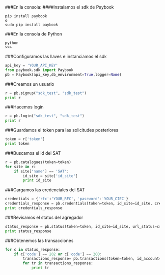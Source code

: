###En la consola:
####Instalamos el sdk de Paybook
```
pip install paybook  
o  
sudo pip install paybook
```

###En la consola de Python
```
python
>>>
```

###Configuramos las llaves e instanciamos el sdk
```python
api_key = 'YOUR_API_KEY'  
from paybook.sdk import Paybook  
pb = Paybook(api_key,db_environment=True,logger=None)
```

###Creamos un usuario
```python
r = pb.signup("sdk_test", "sdk_test")  
print r  
```

###Hacemos login
```python
r = pb.login("sdk_test", "sdk_test")  
print r  
```

###Guardamos el token para las solicitudes posteriores
```python
token = r['token']
print token
```

###Buscamos el id del SAT
```python
r = pb.catalogues(token=token)  
for site in r:  
    if site['name'] == 'SAT':  
        id_site = site['id_site']
        print id_site
```

###Cargamos las credenciales del SAT
```python
credentials = {'rfc':'YOUR_RFC', 'password':'YOUR_CIEC'}
credentials_response = pb.credentials(token=token, id_site=id_site, credentials=credentials)
print credentials_response
```

###Revisamos el status del agregador
```python  
status_response = pb.status(token=token, id_site=id_site, url_status=credentials_response['status']) 
print status_response 
```

###Obtenemos las transacciones
```python
for c in status_response:
    if c['code'] == 202 or c['code'] == 200:
        transactions_response= pb.transactions(token=token, id_account=None)
        for tr in transactions_response:
            print tr
```
